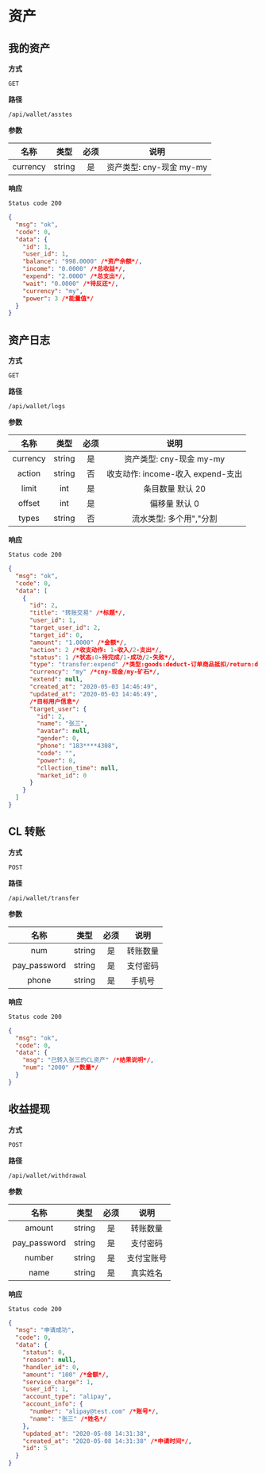 # 资产

## 我的资产

**方式**

`GET`

**路径**

`/api/wallet/asstes`

**参数**

|   名称   |  类型  | 必须 |           说明           |
| :------: | :----: | :--: | :----------------------: |
| currency | string |  是  | 资产类型: cny-现金 my-my |

**响应**

`Status code 200`

```json
{
  "msg": "ok",
  "code": 0,
  "data": {
    "id": 1,
    "user_id": 1,
    "balance": "998.0000" /*资产余额*/,
    "income": "0.0000" /*总收益*/,
    "expend": "2.0000" /*总支出*/,
    "wait": "0.0000" /*待反还*/,
    "currency": "my",
    "power": 3 /*能量值*/
  }
}
```

## 资产日志

**方式**

`GET`

**路径**

`/api/wallet/logs`

**参数**

|   名称   |  类型  | 必须 |               说明                |
| :------: | :----: | :--: | :-------------------------------: |
| currency | string |  是  |     资产类型: cny-现金 my-my      |
|  action  | string |  否  | 收支动作: income-收入 expend-支出 |
|  limit   |  int   |  是  |         条目数量 默认 20          |
|  offset  |  int   |  是  |           偏移量 默认 0           |
|  types   | string |  否  |      流水类型: 多个用","分割      |

**响应**

`Status code 200`

```json
{
  "msg": "ok",
  "code": 0,
  "data": [
    {
      "id": 2,
      "title": "转账交易" /*标题*/,
      "user_id": 1,
      "target_user_id": 2,
      "target_id": 0,
      "amount": "1.0000" /*金额*/,
      "action": 2 /*收支动作: 1-收入/2-支出*/,
      "status": 1 /*状态:0-待完成/1-成功/2-失败*/,
      "type": "transfer:expend" /*类型:goods:deduct-订单商品抵扣/return:deduct-退还订单商品抵扣/sale:commission-销售提成/agent:reward-代理商培育奖励/cny:withdrawal-现金提现/dig:ore-挖矿/transfer:income-转账收益/transfer:expend-转账支出*/,
      "currency": "my" /*cny-现金/my-矿石*/,
      "extend": null,
      "created_at": "2020-05-03 14:46:49",
      "updated_at": "2020-05-03 14:46:49",
      /*目标用户信息*/
      "target_user": {
        "id": 2,
        "name": "张三",
        "avatar": null,
        "gender": 0,
        "phone": "183****4308",
        "code": "",
        "power": 0,
        "cllection_time": null,
        "market_id": 0
      }
    }
  ]
}
```

## CL 转账

**方式**

`POST`

**路径**

`/api/wallet/transfer`

**参数**

|     名称     |  类型  | 必须 |   说明   |
| :----------: | :----: | :--: | :------: |
|     num      | string |  是  | 转账数量 |
| pay_password | string |  是  | 支付密码 |
|    phone     | string |  是  |  手机号  |

**响应**

`Status code 200`

```json
{
  "msg": "ok",
  "code": 0,
  "data": {
    "msg": "已转入张三的CL资产" /*结果说明*/,
    "num": "2000" /*数量*/
  }
}
```

## 收益提现

**方式**

`POST`

**路径**

`/api/wallet/withdrawal`

**参数**

|     名称     |  类型  | 必须 |    说明    |
| :----------: | :----: | :--: | :--------: |
|    amount    | string |  是  |  转账数量  |
| pay_password | string |  是  |  支付密码  |
|    number    | string |  是  | 支付宝账号 |
|     name     | string |  是  |  真实姓名  |

**响应**

`Status code 200`

```json
{
  "msg": "申请成功",
  "code": 0,
  "data": {
    "status": 0,
    "reason": null,
    "handler_id": 0,
    "amount": "100" /*金额*/,
    "service_charge": 1,
    "user_id": 1,
    "account_type": "alipay",
    "account_info": {
      "number": "alipay@test.com" /*账号*/,
      "name": "张三" /*姓名*/
    },
    "updated_at": "2020-05-08 14:31:38",
    "created_at": "2020-05-08 14:31:38" /*申请时间*/,
    "id": 5
  }
}
```
